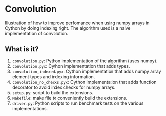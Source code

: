 # Convolution

Illustration of how to improve perfomance when using numpy arrays in Cython
by doing indexing right.  The algorithm used is a naive implementation of
convolution.


## What is it?

1. `convolution.py`: Python implementation of the algorithm (uses numpy).
1. `convolution.pyx`: Cython implementation that adds types.
1. `convolution_indexed.pyx`: Cython implementation that adds
   numpy array element types and indexing information.
1. `convolution_no_checks.pyx`: Cython implementation that adds
   function decorator to avoid index checks for numpy arrays.
1. `setup.py`: script to build the extensions.
1. `Makefile`: make file to conveniently build the extensions.
1. `driver.py`: Python scripts to run benchmark tests on the various
   implementations.
